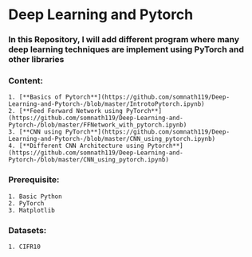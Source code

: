 # Deep Learning and Pytorch
### In this Repository, I will add different program where many deep learning techniques are implement using PyTorch and other libraries

### Content: 
    1. [**Basics of Pytorch**](https://github.com/somnath119/Deep-Learning-and-Pytorch-/blob/master/IntrotoPytorch.ipynb)
    2. [**Feed Forward Network using PyTorch**](https://github.com/somnath119/Deep-Learning-and-Pytorch-/blob/master/FFNetwork_with_pytorch.ipynb)
    3. [**CNN using PyTorch**](https://github.com/somnath119/Deep-Learning-and-Pytorch-/blob/master/CNN_using_pytorch.ipynb)
    4. [**Different CNN Architecture using Pytorch**](https://github.com/somnath119/Deep-Learning-and-Pytorch-/blob/master/CNN_using_pytorch.ipynb)
  
  
  
  ### Prerequisite: 
    1. Basic Python
    2. PyTorch
    3. Matplotlib
  
 ### Datasets:
    1. CIFR10
    
  
  
